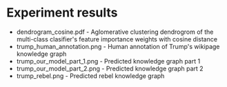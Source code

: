 # Experiment results

- dendrogram_cosine.pdf - Аglomerative clustering dendrogrom of the multi-class clasifier's feature importance weights with cosine distance
- trump_human_annotation.png - Human annotation of Trump's wikipage knowledge graph
- trump_our_model_part_1.png - Predicted knowledge graph part 1 
- trump_our_model_part_2.png - Predicted knowledge graph part 2
- trump_rebel.png - Predicted rebel knowledge graph
